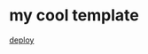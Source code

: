 # my cool template

[deploy](https://app.buildbuddy.dev/repo/?name=my-cool-repo&template=https%3A%2F%2Fgithub.com%2Fsiggisim%2Fmydullrepo)
